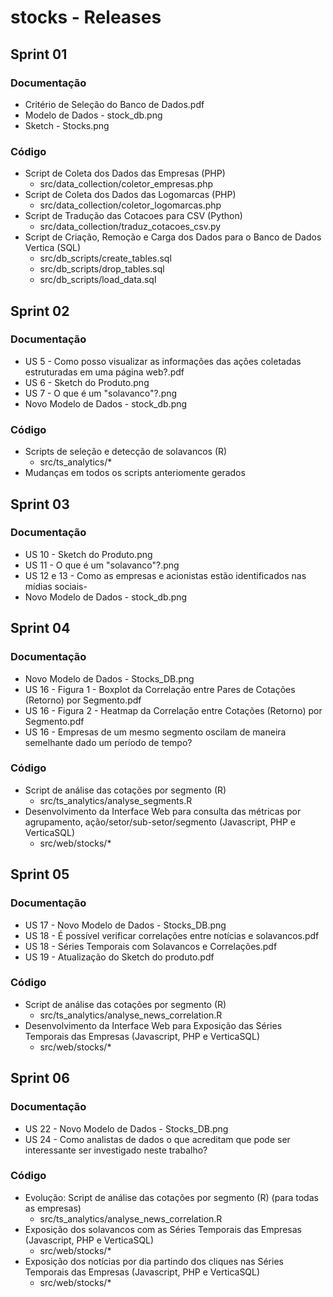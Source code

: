# stocks - Releases

## Sprint 01

### Documentação
 * Critério de Seleção do Banco de Dados.pdf
 * Modelo de Dados - stock_db.png
 * Sketch - Stocks.png

### Código
 * Script de Coleta dos Dados das Empresas (PHP)
	* src/data_collection/coletor_empresas.php
 * Script de Coleta dos Dados das Logomarcas (PHP)
 	* src/data_collection/coletor_logomarcas.php
 * Script de Tradução das Cotacoes para CSV (Python)
	* src/data_collection/traduz_cotacoes_csv.py
 * Script de Criação, Remoção e Carga dos Dados para o Banco de Dados Vertica (SQL)
	* src/db_scripts/create_tables.sql
	* src/db_scripts/drop_tables.sql
	* src/db_scripts/load_data.sql


## Sprint 02

### Documentação
 * US 5 - Como posso visualizar as informações das ações coletadas estruturadas em uma página web?.pdf
 * US 6 - Sketch do Produto.png
 * US 7 - O que é um "solavanco"?.png
 * Novo Modelo de Dados - stock_db.png

### Código
 * Scripts de seleção e detecção de solavancos (R)
	* src/ts_analytics/* 
 * Mudanças em todos os scripts anteriomente gerados

## Sprint 03

### Documentação
 * US 10 - Sketch do Produto.png
 * US 11 - O que é um "solavanco"?.png
 * US 12 e 13 - Como as empresas e acionistas estão identificados nas mídias sociais-
 * Novo Modelo de Dados - stock_db.png


## Sprint 04

### Documentação
 * Novo Modelo de Dados - Stocks_DB.png
 * US 16 - Figura 1 - Boxplot da Correlação entre Pares de Cotações (Retorno) por Segmento.pdf
 * US 16 - Figura 2 - Heatmap da Correlação entre Cotações (Retorno) por Segmento.pdf
 * US 16 - Empresas de um mesmo segmento oscilam de maneira semelhante dado um período de tempo?

### Código
* Script de análise das cotações por segmento (R)
	* src/ts_analytics/analyse_segments.R
* Desenvolvimento da Interface Web para consulta das métricas por agrupamento, ação/setor/sub-setor/segmento (Javascript, PHP e VerticaSQL)
	* src/web/stocks/*

## Sprint 05

### Documentação
 * US 17 - Novo Modelo de Dados - Stocks_DB.png
 * US 18 - É possível verificar correlações entre notícias e solavancos.pdf
 * US 18 - Séries Temporais com Solavancos e Correlações.pdf
 * US 19 - Atualização do Sketch do produto.pdf

### Código
* Script de análise das cotações por segmento (R)
	* src/ts_analytics/analyse_news_correlation.R
* Desenvolvimento da Interface Web para Exposição das Séries Temporais das Empresas (Javascript, PHP e VerticaSQL)
	* src/web/stocks/*

## Sprint 06

### Documentação
 * US 22 - Novo Modelo de Dados - Stocks_DB.png
 * US 24 - Como analistas de dados o que acreditam que pode ser interessante ser investigado neste trabalho?

### Código
* Evolução: Script de análise das cotações por segmento (R) (para todas as empresas)
	* src/ts_analytics/analyse_news_correlation.R
* Exposição dos solavancos com as Séries Temporais das Empresas (Javascript, PHP e VerticaSQL)
	* src/web/stocks/*
* Exposição dos notícias por dia partindo dos cliques nas Séries Temporais das Empresas (Javascript, PHP e VerticaSQL)
	* src/web/stocks/*